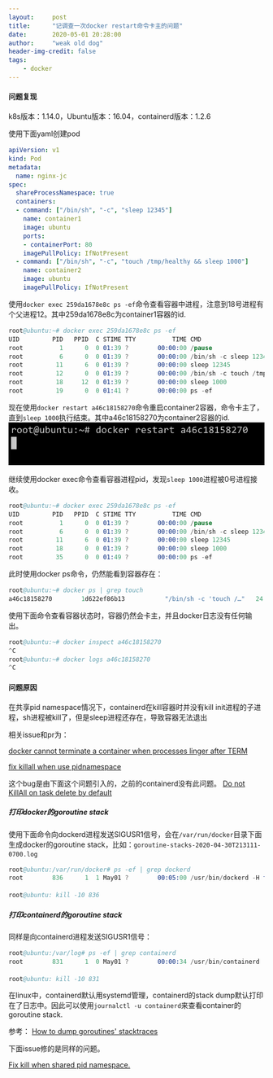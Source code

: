 ```yaml
---
layout:     post
title:      "记调查一次docker restart命令卡主的问题"
date:       2020-05-01 20:28:00
author:     "weak old dog"
header-img-credit: false
tags:
    - docker
---
```


#### 问题复现
k8s版本：1.14.0，Ubuntu版本：16.04，containerd版本：1.2.6

使用下面yaml创建pod
```yaml
apiVersion: v1
kind: Pod
metadata:
  name: nginx-jc
spec:
  shareProcessNamespace: true
  containers:
  - command: ["/bin/sh", "-c", "sleep 12345"]
    name: container1
    image: ubuntu
    ports:
    - containerPort: 80
    imagePullPolicy: IfNotPresent
  - command: ["/bin/sh", "-c", "touch /tmp/healthy && sleep 1000"]
    name: container2
    image: ubuntu
    imagePullPolicy: IfNotPresent
```
使用`docker exec 259da1678e8c ps -ef`命令查看容器中进程，注意到18号进程有个父进程12。其中259da1678e8c为container1容器的id.
```s
root@ubuntu:~# docker exec 259da1678e8c ps -ef
UID         PID   PPID  C STIME TTY          TIME CMD
root          1      0  0 01:39 ?        00:00:00 /pause
root          6      0  0 01:39 ?        00:00:00 /bin/sh -c sleep 12345
root         11      6  0 01:39 ?        00:00:00 sleep 12345
root         12      0  0 01:39 ?        00:00:00 /bin/sh -c touch /tmp/healthy && sleep 1000
root         18     12  0 01:39 ?        00:00:00 sleep 1000
root         19      0  0 01:41 ?        00:00:00 ps -ef
```
现在使用`docker restart a46c18158270`命令重启container2容器，命令卡主了，直到`sleep 1000`执行结束。其中a46c18158270为container2容器的id.
![java-javascript](/img/in-post/container_hang/containerd.png)

继续使用docker exec命令查看容器进程pid，发现`sleep 1000`进程被0号进程接收。
```s
root@ubuntu:~# docker exec 259da1678e8c ps -ef
UID         PID   PPID  C STIME TTY          TIME CMD
root          1      0  0 01:39 ?        00:00:00 /pause
root          6      0  0 01:39 ?        00:00:00 /bin/sh -c sleep 12345
root         11      6  0 01:39 ?        00:00:00 sleep 12345
root         18      0  0 01:39 ?        00:00:00 sleep 1000
root         35      0  0 01:49 ?        00:00:00 ps -ef
```
此时使用docker ps命令，仍然能看到容器存在：
```s
root@ubuntu:~# docker ps | grep touch
a46c18158270        1d622ef86b13           "/bin/sh -c 'touch /…"   24 minutes ago      Up 7 minutes                            k8s_container2_nginx-jc_default_bfb31ed1-8c15-11ea-b37d-000c29df44e0_0
```
使用下面命令查看容器状态时，容器仍然会卡主，并且docker日志没有任何输出。
```s
root@ubuntu:~# docker inspect a46c18158270
^C
root@ubuntu:~# docker logs a46c18158270
^C
```

#### 问题原因
在共享pid namespace情况下，containerd在kill容器时并没有kill init进程的子进程，sh进程被kill了，但是sleep进程还存在，导致容器无法退出

相关issue和pr为：

[docker cannot terminate a container when processes linger after TERM](https://github.com/moby/moby/issues/38978)

[fix killall when use pidnamespace](https://github.com/containerd/containerd/pull/3149)

这个bug是由下面这个问题引入的，之前的containerd没有此问题。
[Do not KillAll on task delete by default](https://github.com/containerd/containerd/pull/2597)

##### 打印docker的goroutine stack
使用下面命令向dockerd进程发送SIGUSR1信号，会在`/var/run/docker`目录下面生成docker的goroutine stack，比如：`goroutine-stacks-2020-04-30T213111-0700.log`
```s
root@ubuntu:/var/run/docker# ps -ef | grep dockerd
root        836      1  1 May01 ?        00:05:00 /usr/bin/dockerd -H fd:// --containerd=/run/containerd/containerd.sock

root@ubuntu: kill -10 836
```
##### 打印containerd的goroutine stack
同样是向containerd进程发送SIGUSR1信号：
```s
root@ubuntu:/var/log# ps -ef | grep containerd
root        831      1  0 May01 ?        00:00:34 /usr/bin/containerd

root@ubuntu: kill -10 831
```
在linux中，containerd默认用systemd管理，containerd的stack dump默认打印在了日志中。因此可以使用`journalctl -u containerd`来查看container的goroutine stack.

参考：
[How to dump goroutines' stacktraces](https://success.docker.com/article/how-to-dump-goroutines-stacktraces)

下面issue修的是同样的问题。

[Fix kill when shared pid namespace.](https://github.com/containerd/cri/pull/983)